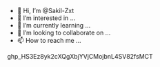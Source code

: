 - 👋 Hi, I’m @Sakil-Zxt
- 👀 I’m interested in ...
- 🌱 I’m currently learning ...
- 💞️ I’m looking to collaborate on ...
- 📫 How to reach me ...

<!---
Sakil-Zxt/Sakil-Zxt is a ✨ special ✨ repository because its `README.md` (this file) appears on your GitHub profile.
You can click the Preview link to take a look at your changes.
--->
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
